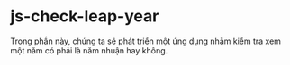 # js-check-leap-year
Trong phần này, chúng ta sẽ phát triển một ứng dụng nhằm kiểm tra xem một năm có phải là năm nhuận hay không.  

